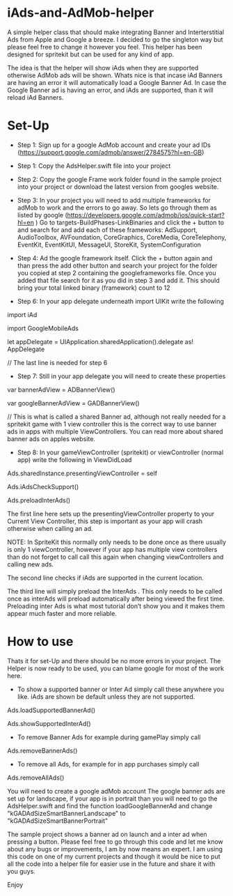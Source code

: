 # iAds-and-AdMob-helper

A simple helper class that should make integrating Banner and Interterstitial Ads from Apple and Google a breeze.
I decided to go the singleton way but please feel free to change it however you feel.
This helper has been designed for spritekit but can be used for any kind of app.

The idea is that the helper will show iAds when they are supported otherwise AdMob ads will be shown. 
Whats nice is that incase iAd Banners are having an error it will automatically load a Google Banner Ad. In case the Google Banner ad is having an error, and iAds are supported, than it will reload iAd Banners.

# Set-Up

- Step 1: Sign up for a google AdMob account and create your ad IDs (https://support.google.com/admob/answer/2784575?hl=en-GB)

- Step 1: Copy the AdsHelper.swift file into your project

- Step 2: Copy the google Frame work folder found in the sample project into your project or download the latest version from googles website.

- Step 3: In your project you will need to add multiple frameworks for adMob to work and the errors to go away. So  lets go through them as listed by google (https://developers.google.com/admob/ios/quick-start?hl=en
 ) Go to targets-BuildPhases-LinkBinaries and click the + button to and search for and add each of these frameworks: AdSupport, AudioToolbox, AVFoundation, CoreGraphics, CoreMedia, CoreTelephony, EventKit, EventKitUI, MessageUI, StoreKit, SystemConfiguration

- Step 4: Ad the google framework itself. 
 Click the + button again and than press the add other button and search your project for the folder you copied at step 2 containing the googleframeworks file. Once you added that file search for it as you did in step 3 and add it. This should bring your total linked binary (framework) count to 12

- Step 6: In your app delegate underneath import UIKit write the following

import iAd

import GoogleMobileAds

let appDelegate = UIApplication.sharedApplication().delegate as! AppDelegate

// The last line is needed for step 6

- Step 7: Still in your app delegate you will need to create these properties

var bannerAdView = ADBannerView()

var googleBannerAdView = GADBannerView()

// This is what is called a shared Banner ad, although not really needed for a spritekit game with 1 view controller this is the correct way to use banner ads in apps with multiple ViewControllers. You can read more about shared banner ads on apples website.

- Step 8: In your gameViewController (spritekit) or viewController (normal app) write the following in ViewDidLoad

Ads.sharedInstance.presentingViewController = self

Ads.iAdsCheckSupport()

Ads.preloadInterAds()

The first line here sets up the presentingViewController property to your Current View Controller, this step is important as your app will crash otherwise when calling an ad.

NOTE: In SpriteKit this normally only needs to be done once as there usually is only 1 viewController, however if your app has multiple view controllers than do not forget to call call this again when changing viewControllers and calling new ads.

The second line checks if iAds are supported in the current location.

The third line will simply preload the InterAds . This only needs to be called once as interAds will preload automatically after being viewed the first time. Preloading inter Ads is what most tutorial don’t show you and it makes them appear much faster and more reliable.


# How to use

Thats it for set-Up and there should be no more errors in your project. The Helper is now ready to be used, you can blame google for most of the work here.

- To show a supported banner or Inter Ad simply call these anywhere you like. iAds are shown be default unless they are not supported.

Ads.loadSupportedBannerAd()

Ads.showSupportedInterAd()

- To remove Banner Ads for example during gamePlay simply call 

Ads.removeBannerAds()

- To remove all Ads, for example for in app purchases simply call

Ads.removeAllAds()



You will need to create a google adMob account 
The google banner ads are set up for landscape, if your app is in portrait than you will need to go the AdsHelper.swift and find the function loadGoogleBannerAd and change "kGADAdSizeSmartBannerLandscape" to "kGADAdSizeSmartBannerPortrait"

The sample project shows a banner ad on launch and a inter ad when pressing a button. Please feel free to go through this code and let me know about any bugs or improvements, I am by now means an expert. 
I am using this code on one of my current projects and though it would be nice to put all the code into a helper file for easier use in the future and share it with you guys.

Enjoy



 

